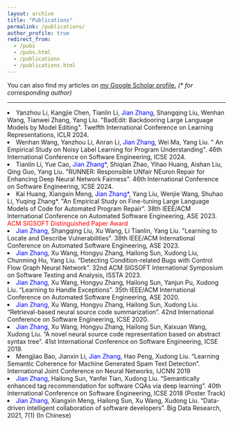 ```yaml
---
layout: archive
title: "Publications"
permalink: /publications/
author_profile: true
redirect_from: 
  - /pubs
  - /pubs.html
  - /publications
  - /publications.html
---
```


You can also find my articles on <u><a href="https://scholar.google.com/citations?user=ki1y5TQAAAAJ&hl=en">my Google Scholar profile</a>.</u> <i>(* for corresponding author)</i>

---
<li> Yanzhou Li, Kangjie Chen, Tianlin Li, <font color="blue">Jian Zhang</font>, Shangqing Liu, Wenhan Wang, Tianwei Zhang, Yang Liu. "BadEdit: Backdooring Large Language Models by Model Editing". Twelfth International Conference on Learning Representations, ICLR 2024.
<li> Wenhan Wang, Yanzhou Li, Anran Li, <font color="blue">Jian Zhang</font>, Wei Ma, Yang Liu. "	An Empirical Study on Noisy Label Learning for Program Understanding". 46th International Conference on Software Engineering, ICSE 2024.
<li>Tianlin Li, Yue Cao, <font color="blue">Jian Zhang*</font>, Shiqian Zhao, Yihao Huang, Aishan Liu, Qing Guo, Yang Liu. <u><a href="https://github.com/zhangj111/zhangj111.github.io/blob/master/files/%5BICSE24%5DRUNNER%20Responsible%20UNfair%20NEuron%20Repair%20for%20Enhancing%20Deep%20Neural%20Network%20Fairness.pdf"></a></u>"RUNNER: Responsible UNfair NEuron Repair for Enhancing Deep Neural Network Fairness". 46th International Conference on Software Engineering, ICSE 2024.
<li>Kai Huang, Xiangxin Meng, <font color="blue">Jian Zhang*</font>, Yang Liu, Wenjie Wang, Shuhao Li, Yuqing Zhang*. "An Empirical Study on Fine-tuning Large Language Models of Code for Automated Program Repair". 38th IEEE/ACM International Conference on Automated Software Engineering, ASE 2023. <font color="red">ACM SIGSOFT Distinguished Paper Award</font>
<li><font color="blue">Jian Zhang</font>, Shangqing Liu, Xu Wang, Li Tianlin, Yang Liu. "Learning to Locate and Describe Vulnerabilities". 38th IEEE/ACM International Conference on Automated Software Engineering, ASE 2023.
<li><font color="blue">Jian Zhang</font>, Xu Wang, Hongyu Zhang, Hailong Sun, Xudong Liu, Chunming Hu, Yang Liu. “Detecting Condition-related Bugs with Control Flow Graph Neural Network”. 32nd ACM SIGSOFT International Symposium on Software Testing and Analysis, ISSTA 2023.
<li><font color="blue">Jian Zhang</font>, Xu Wang, Hongyu Zhang, Hailong Sun, Yanjun Pu, Xudong Liu. “Learning to Handle Exceptions”. 35th IEEE/ACM International Conference on Automated Software Engineering, ASE 2020.
<li><font color="blue">Jian Zhang</font>, Xu Wang, Hongyu Zhang, Hailong Sun, Xudong Liu. “Retrieval-based neural source code summarization”. 42nd International Conference on Software Engineering, ICSE 2020.
<li><font color="blue">Jian Zhang</font>, Xu Wang, Hongyu Zhang, Hailong Sun, Kaixuan Wang, Xudong Liu. “A novel neural source code representation based on abstract syntax tree”. 41st International Conference on Software Engineering, ICSE 2019.
<li>Mengjiao Bao, Jianxin Li, <font color="blue">Jian Zhang</font>, Hao Peng, Xudong Liu. “Learning Semantic Coherence for Machine Generated Spam Text Detection”. International Joint Conference on Neural Networks, IJCNN 2019
<li><font color="blue">Jian Zhang</font>, Hailong Sun, Yanfei Tian, Xudong Liu. “Semantically enhanced tag recommendation for software CQAs via deep learning”. 40th International Conference on Software Engineering, ICSE 2018 (Poster Track)
<li><font color="blue">Jian Zhang</font>, Xiangxin Meng, Hailong Sun, Xu Wang, Xudong Liu. “Data-driven intelligent collaboration of software developers”. Big Data Research, 2021, 7(1) (In Chinese)

